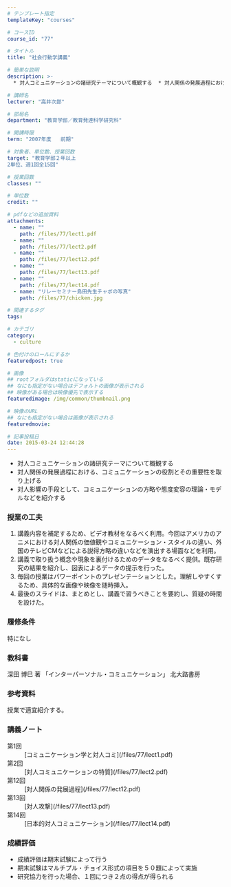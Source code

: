 ```yaml
---
# テンプレート指定
templateKey: "courses"

# コースID
course_id: "77"

# タイトル
title: "社会行動学講義"

# 簡単な説明
description: >-
  * 対人コミュニケーションの諸研究テーマについて概観する  * 対人関係の発展過程における、コミュニケーションの役割とその重要性を取り上げる  * 対人影響の手段として、コミュニケーションの方...

# 講師名
lecturer: "高井次郎"

# 部局名
department: "教育学部／教育発達科学研究科"

# 開講時限
term: "2007年度	前期"

# 対象者、単位数、授業回数
target: "教育学部２年以上
2単位、週1回全15回"

# 授業回数
classes: ""

# 単位数
credit: ""

# pdfなどの追加資料
attachments: 
  - name: "" 
    path: /files/77/lect1.pdf
  - name: "" 
    path: /files/77/lect2.pdf
  - name: "" 
    path: /files/77/lect12.pdf
  - name: "" 
    path: /files/77/lect13.pdf
  - name: "" 
    path: /files/77/lect14.pdf
  - name: "リレーセミナー島田先生チャボの写真" 
    path: /files/77/chicken.jpg

# 関連するタグ
tags:

# カテゴリ
category:
  - culture

# 色付けのロールにするか
featuredpost: true

# 画像
## rootフォルダはstaticになっている
## なにも指定がない場合はデフォルトの画像が表示される
## 映像がある場合は映像優先で表示する
featuredimage: /img/common/thumbnail.png

# 映像のURL
## なにも指定がない場合は画像が表示される
featuredmovie: 

# 記事投稿日
date: 2015-03-24 12:44:28
---
```


* 対人コミュニケーションの諸研究テーマについて概観する
* 対人関係の発展過程における、コミュニケーションの役割とその重要性を取り上げる
* 対人影響の手段として、コミュニケーションの方略や態度変容の理論・モデルなどを紹介する

### 授業の工夫

1. 講義内容を補足するため、ビデオ教材をなるべく利用。今回はアメリカのアニメにおける対人関係の価値観やコミュニケーション・スタイルの違い、外国のテレビCMなどによる説得方略の違いなどを演出する場面などを利用。
2. 講義で取り扱う概念や現象を裏付けるためのデータをなるべく提供。既存研究の結果を紹介し、図表によるデータの提示を行った。
3. 毎回の授業はパワーポイントのプレゼンテーションとした。理解しやすくするため、具体的な画像や映像を随時挿入。
4. 最後のスライドは、まとめとし、講義で習うべきことを要約し、質疑の時間を設けた。



### 履修条件

特になし

### 教科書

深田 博巳 著 「インターパーソナル・コミュニケーション」 北大路書房

### 参考資料

授業で適宜紹介する。



### 講義ノート

<dl>
<dt>
第1回
</dt>

<dd>
[コミュニケーション学と対人コミ](/files/77/lect1.pdf) 

<dd>
<dt>
第2回
</dt>

<dd>
[対人コミュニケーションの特質](/files/77/lect2.pdf) 

<dd>
<dt>
第12回
</dt>

<dd>
[対人関係の発展過程](/files/77/lect12.pdf) 

<dd>
<dt>
第13回
</dt>

<dd>
[対人攻撃](/files/77/lect13.pdf) 

<dd>
<dt>
第14回
</dt>

<dd>
[日本的対人コミュニケーション](/files/77/lect14.pdf) 

<dd>
</dl>



### 成績評価

* 成績評価は期末試験によって行う
* 期末試験はマルチプル・チョイス形式の項目を５０題によって実施
* 研究協力を行った場合、１回につき２点の得点が得られる

